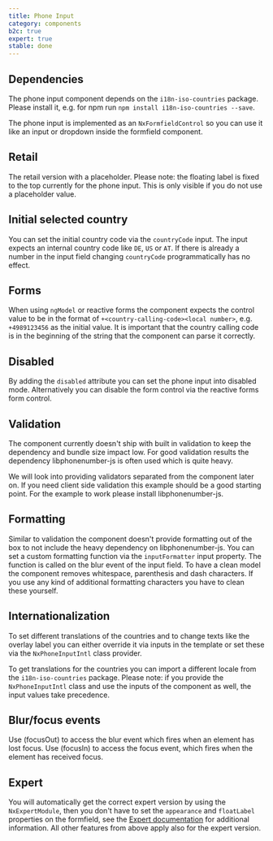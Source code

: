 ```yaml
---
title: Phone Input
category: components
b2c: true
expert: true
stable: done
---
```


## Dependencies

The phone input component depends on the `i18n-iso-countries` package. Please install it, e.g. for npm run `npm install i18n-iso-countries --save`.

The phone input is implemented as an `NxFormfieldControl` so you can use it like an input or dropdown inside the formfield component.

## Retail

The retail version with a placeholder. Please note: the floating label is fixed to the top currently for the phone input. This is only visible if you do not use a placeholder value.

<!-- example(phone-input-retail) -->

## Initial selected country

You can set the initial country code via the `countryCode` input. The input expects an internal country code like `DE`, `US` or `AT`. If there is already a number in the input field changing `countryCode` programmatically has no effect.

<!-- example(phone-input-country-code) -->

## Forms

When using `ngModel` or reactive forms the component expects the control value to be in the format of `+<country-calling-code><local number>`, e.g. `+4989123456` as the initial value. It is important that the country calling code is in the beginning of the string that the component can parse it correctly.

<!-- example(phone-input-forms) -->

## Disabled

By adding the `disabled` attribute you can set the phone input into disabled mode. Alternatively you can disable the form control via the reactive forms form control.

<!-- example(phone-input-disabled) -->

## Validation

The component currently doesn't ship with built in validation to keep the dependency and bundle size impact low. For good validation results the dependency libphonenumber-js is often used which is quite heavy.

We will look into providing validators separated from the component later on. If you need client side validation this example should be a good starting point. For the example to work please install libphonenumber-js.

<!-- example(phone-input-validation) -->

## Formatting

Similar to validation the component doesn't provide formatting out of the box to not include the heavy dependency on libphonenumber-js. You can set a custom formatting function via the `inputFormatter` input property. The function is called on the blur event of the input field. To have a clean model the component removes whitespace, parenthesis and dash characters. If you use any kind of additional formatting characters you have to clean these yourself.

<!-- example(phone-input-formatting) -->

## Internationalization

To set different translations of the countries and to change texts like the overlay label you can either override it via inputs in the template or set these via the `NxPhoneInputIntl` class provider.

To get translations for the countries you can import a different locale from the `i18n-iso-countries` package. Please note: if you provide the `NxPhoneInputIntl` class and use the inputs of the component as well, the input values take precedence.

<!-- example(phone-input-i18n) -->


## Blur/focus events

Use (focusOut) to access the blur event which fires when an element has lost focus. Use (focusIn) to access the focus event, which fires when the element has received focus.

<!-- example(phone-input-focus-out) -->

<div class="docs-expert-container">

## Expert

You will automatically get the correct expert version by using the `NxExpertModule`, then you don't have to set the `appearance` and `floatLabel` properties on the formfield, see the [Expert documentation](./documentation/config) for additional information. All other features from above apply also for the expert version.

<!-- example(phone-input-expert) -->

</div>

